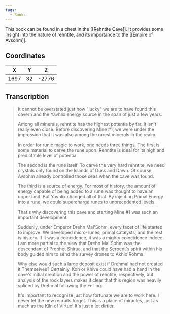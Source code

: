 ```yaml
---
tags:
  - Books
---
```


This book can be found in a chest in the [[Rehntite Cave]]. It provides some insight into the nature of rehntite, and its importance to the [[Empire of Avsohm]].

## Coordinates
| **X** | **Y** | **Z** |
| :---: | :---: | :---: |
| 1697  |  32   | -2776 |

## Transcription
> It cannot be overstated just how "lucky" we are to have found this cavern and the Yavhlix energy source in the span of just a few years.
>
> Among all minerals, rehntite has the highest potentia by far. It isn't really even close. Before discovering Mine #1, we were under the impression that it was also among the rarest minerals in the realm.
>
> In order for runic magic to work, one needs three things. The first is some material to carve the rune upon. Rehntite is ideal for its high and predictable level of potentia.
>
> The second is the rune itself. To carve the very hard rehntite, we need crystals only found on the Islands of Dusk and Dawn. Of course, Avsohm already controlled those seas when the cave was found.
>
> The third is a source of energy. For most of history, the amount of energy capable of being added to a rune was thought to have an upper limit. But Yavhlix changed all of that. By injecting Primal Energy into a rune, we could supercharge runes to unprecedented levels.
>
> That's why discovering this cave and starting Mine #1 was such an important development.
>
> Suddenly, under  Emperor Drehn Mal'Sohm, every facet of life started to improve. We developed micro-runes, primal catalysts, and the rest is history. If it was a coincidence, it was a mighty coincidence indeed. I am more partial to the view that Drehn Mal'Sohm was the descendant of Prophet Shirua, and that the Serpent's spirit within his body guided him to send the survey drones to Akhlo'Rohma.
>
> Why else would such a large deposit exist if Drehmal had not created it Themselves? Certainly, Koh or Khive could have had a hand in the cave's initial creation and the power of rehntite, respectively, but analysis of the rock layers makes it clear that this region was heavily spliced by Drehmal following the Felling.
>
> It's important to recognize just how fortunate we are to work here. I never let the new recruits forget. This is a place of miracles, just as much as the Kiln of Virtuo! It's just a lot dirtier.

